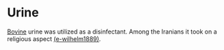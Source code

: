 # Urine
[Bovine](bovines.md) urine was utilized as a disinfectant. Among the Iranians it took on a religious aspect [(e-wilhelm1889)]((e-wilhelm1889).md).